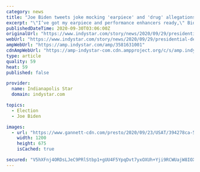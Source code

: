 ```yaml
---
category: news
title: "Joe Biden tweets joke mocking 'earpiece' and 'drug' allegations with photo of headphones and ice cream"
excerpt: "\"I’ve got my earpiece and performance enhancers ready,\" Biden wrote on Twitter with a photo of tangled earbuds and a pint of ice cream."
publishedDateTime: 2020-09-30T03:06:00Z
originalUrl: "https://www.indystar.com/story/news/2020/09/29/presidential-debate-biden-posts-headphones-mocking-earpiece-theory/3581631001/"
webUrl: "https://www.indystar.com/story/news/2020/09/29/presidential-debate-biden-posts-headphones-mocking-earpiece-theory/3581631001/"
ampWebUrl: "https://amp.indystar.com/amp/3581631001"
cdnAmpWebUrl: "https://amp-indystar-com.cdn.ampproject.org/c/s/amp.indystar.com/amp/3581631001"
type: article
quality: 59
heat: 59
published: false

provider:
  name: Indianapolis Star
  domain: indystar.com

topics:
  - Election
  - Joe Biden

images:
  - url: "https://www.gannett-cdn.com/presto/2020/09/23/USAT/394278ca-5bc8-404f-b03d-507506fd915c-AP20262614815656.jpg?auto=webp&crop=3873,2179,x1324,y667&format=pjpg&width=1200"
    width: 1200
    height: 675
    isCached: true

secured: "V5hXFnj4ORDsLJeC9PRlStbp1+gUU4F5YpqDvt7yxOXUh+Yji9RCWUajW8IOXYoMkqZFeL704AKnL6P7/LTmN+qgMAUQKUp415Oy2OQQ9mlaIqRB68xptSvGw3LYbEuqsR5gxlYs8bzGQwtrCFnGx7nBONwwJ0lbLVq0pYm9soQhkYCf0Bb2KpCk7MnZkL02hqBZdv9jko7oyEYemn2yNBW2dtMoGgnGSdrxhcY/ZsSj9M9rUPV9Yz0uE4Ly+fFG6uohkacMVAobmbfIsO+22DcBrVnyBJ2TSiyBTHBeulakSxiOEGnMSUBTMyblKEsYBB3U+xxV4+5AtDtAxVU61mh+OM+/UIcuX6pdCGn4Fno=;xn7W+eAEa0zel483Gz23LA=="
---
```


